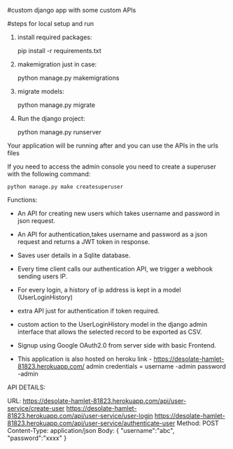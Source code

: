 #custom django app with some custom APIs

#steps for local setup and run
1. install required packages:

    pip install -r requirements.txt
    
2. makemigration just in case:

    python manage.py makemigrations 
    
3. migrate models:

    python manage.py migrate

4. Run the django project:

    python manage.py runserver

Your application will be running after and you can use the APIs in the urls files

If you need to access the admin console you need to create a superuser with the following command:

    python manage.py make createsuperuser



Functions:

- An API for creating new users which takes username and password in json request.
- An API for authentication,takes username and password as a json request and returns a JWT     token in response.
- Saves user details in a Sqlite database.
- Every time client calls our authentication API, we trigger a webhook sending users IP.
- For every login, a history of ip address is kept in a model (UserLoginHistory)
- extra API just for authentication if token required.
- custom action to the UserLoginHistory model in the django admin interface that allows the selected record to be exported as CSV.
- Signup using Google OAuth2.0 from server side with basic Frontend.

- This application is also hosted on heroku
link - https://desolate-hamlet-81823.herokuapp.com/
admin credentials = username -admin
                    password -admin

API DETAILS:

URL: https://desolate-hamlet-81823.herokuapp.com/api/user-service/create-user
     https://desolate-hamlet-81823.herokuapp.com/api/user-service/user-login
     https://desolate-hamlet-81823.herokuapp.com/api/user-service/authenticate-user
Method: POST
Content-Type: application/json
Body: {
    "username":"abc",
    "password":"xxxx"
}

